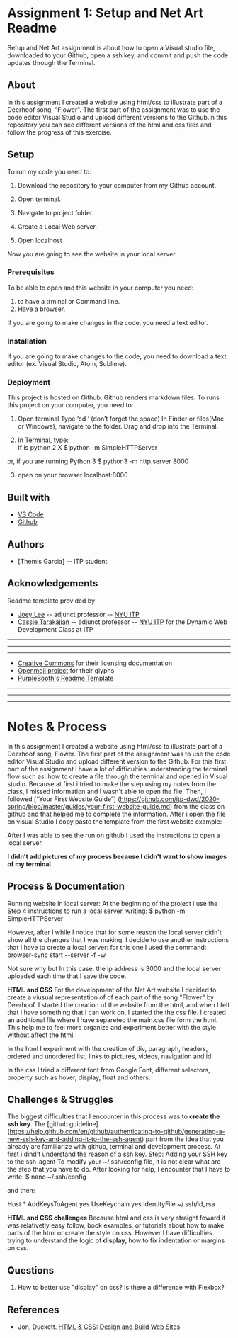 <!-- Every README should start with an H1 -->
# Assignment 1: Setup and Net Art Readme 
<!-- A one sentence description of the project or assignment -->
Setup and Net Art assignment is about how to open a Visual studio file, downloaded to your Github, open a ssh key, and commit and push the code updates through the Terminal. 

<!-- It is good practice to add an about or summary -->
## About

In this assignment I created a website using html/css to illustrate part of a Deerhoof song, "Flower". 
The first part of the assignment was to use the code editor Visual Studio and upload different versions to the Github.In this repository you can see different versions of the html and css files and follow the progress of this exercise.

<!-- It is essential to describe how to set up your project -->
## Setup
To run my code you need to:
1. Download the repository to your computer from my Github account. 
2. Open terminal. 
3. Navigate to project folder.
4. Create a Local Web server.

5. Open localhost

Now you are going to see the website in your local server.

<!-- Any knowledge or tools you will need before hand -->
### Prerequisites

To be able to open and this website in your computer you need:
1. to have a trminal or Command line.
2. Have a browser.

If you are going to make changes in the code, you need a text editor.

<!-- any installation needs should be defined -->
### Installation

If you are going to make changes to the code, you need to download a text editor (ex. Visual Studio, Atom, Sublime).

<!-- Write instructions on how to start working on your project -->
<!--### Develop

<!--To develop this document, you can follow the steps provided below:
1. create a fork of this project on Github
2. ping the author of this repo via Github Issues to see if they are looking for contributions on the specific feature you're looking to add
3. open the file in VS Code and make updates 
4. add and commit those changes in your forked github repo
5. make a pull request specifying what additions and changes were made
6. have a nice chat and communication with me about those changes. 
7. celebrate the contribution! -->

<!-- Notes about the deployment -->
### Deployment

This project is hosted on Github. Github renders markdown files.
To runs this project on your computer, you need to:
  1. Open terminal
  Type ‘cd ‘ (don’t forget the space)
  In Finder or files(Mac or Windows), navigate to the folder. Drag and drop into the Terminal.
  
  2. In Terminal, type:  
  If is python 2.X
  $ python -m SimpleHTTPServer

  or, if you are running Python 3
  $ python3 -m http.server 8000
  
  3. open on your browser
     localhost:8000


## Built with

* [VS Code](https://code.visualstudio.com/)
* [Github](https://github.com)

## Authors
* [Themis Garcia] -- ITP student 

<!--## Code of Conduct

<!--Please read the [CODE OF CONDUCT](https://www.mozilla.org/en-US/about/governance/policies/participation/) 

<!--## License

<!--This is README template is licensed according to [Attribution 4.0 International (CC BY 4.0) ](https://creativecommons.org/licenses/by/4.0/)

<!-- thank and reference all the things that made your project happen -->
## Acknowledgements

Readme template provided by 
* [Joey Lee](https://jk-lee.com) -- adjunct professor -- [NYU ITP](https://itp.nyu.edu)
* [Cassie Tarakajian](https://cassietarakajian.com/) -- adjunct professor -- [NYU ITP](https://itp.nyu.edu)
for the Dynamic Web Development Class at ITP

***
***
***

* [Creative Commons](https://creativecommons.org/licenses/by/4.0/) for their licensing documentation
* [Openmoji project](https://www.openmoji.org/library/#search=notebook&emoji=1F4D4) for their glyphs
* [PurpleBooth's Readme Template](https://gist.github.com/PurpleBooth/109311bb0361f32d87a2)

***
***
***

<!-- For your assignments you might consider  -->
# Notes & Process

In this assignment I created a website using html/css to illustrate part of a Deerhoof song, Flower. 
The first part of the assignment was to use the code editor Visual Studio and upload different version to the Github.
For this first part of the assignment i have a lot of difficulties understanding the terminal flow such as: how to create a file through the terminal and opened in Visual studio. Because at first i tried to make the step using my notes from the class, I missed information and I wasn't able to open the file. Then, I followed [“Your First Website Guide”] (https://github.com/itp-dwd/2020-spring/blob/master/guides/your-first-website-guide.md) from the class on github and that helped me to complete the information. After i open the file on visual Studio I copy paste the template from the first website example:

After I was able to see the run on github I used the instructions to open a local server. 

**I didn't add pictures of my process because I didn't want to show images of my terminal.**



<!-- How you built this project - Include images, gifs, and notes here -->
## Process & Documentation

Running website in local server:
At the beginning of the project i use the Step 4 instructions to run a local server, writing: $ python -m SimpleHTTPServer

However, after I while I notice that for some reason the local server didn't show all the changes that I was making. I decide to use another instructions that I have to create a local server: for this one I used the command: 
browser-sync start --server -f -w

Not sure why but In this case, the ip address is 3000 and the local server uploaded each time that I save the code. 

**HTML and CSS**
Fot the development of the Net Art website I decided to create a viusual representation of of each part of the  song "Flower" by Deerhoof. I started the creation of the website from the html, and when I felt that I have something that I can work on, I started the the css file.
I created an additional file where I have separeted the main.css file form the html. This help me to feel more organize and experiment better with the style without affect the html.

In the html I experiment with the creation of div, paragraph, headers, ordered and unordered list, links to pictures, videos, navigation and id.

In the css I tried a different font from Google Font, different selectors, property such as hover, display, float and others.


<!-- Any specific challenges or struggles documented -->
## Challenges & Struggles

The biggest difficulties that I encounter in this process was to **create the ssh key**. 
The [github guideline] (https://help.github.com/en/github/authenticating-to-github/generating-a-new-ssh-key-and-adding-it-to-the-ssh-agent) part from the idea that you already are familiarize with github, terminal and development process. At first i dind't understand the reason of a ssh key. 
Step: Adding your SSH key to the ssh-agent
To  modify your ~/.ssh/config file, it is not clear what are the step that you have to do. After looking for help, I encounter that I have to write:
$ nano ~/.ssh/config

and then:

Host *
  AddKeysToAgent yes
  UseKeychain yes
  IdentityFile ~/.ssh/id_rsa
  
  **HTML and CSS challenges**
Because html and css is very straight foward it was relativetly easy follow, book examples, or tutorials about how to make parts of the html or create the style on css.
However I have difficulties trying to understand the logic of **display**, how to fix indentation or margins on css.

<!-- Any questions you have -->
## Questions
1. How to better use "display" on css? Is there a difference with Flexbox?

<!-- References for resources and inspiration -->
## References

* Jon, Duckett. [HTML & CSS: Design and Build Web Sites](https://www.amazon.com/HTML-CSS-Design-Build-Websites/dp/1118008189)
<!--* Author First Name, Author Last Name. [Link]()-->
